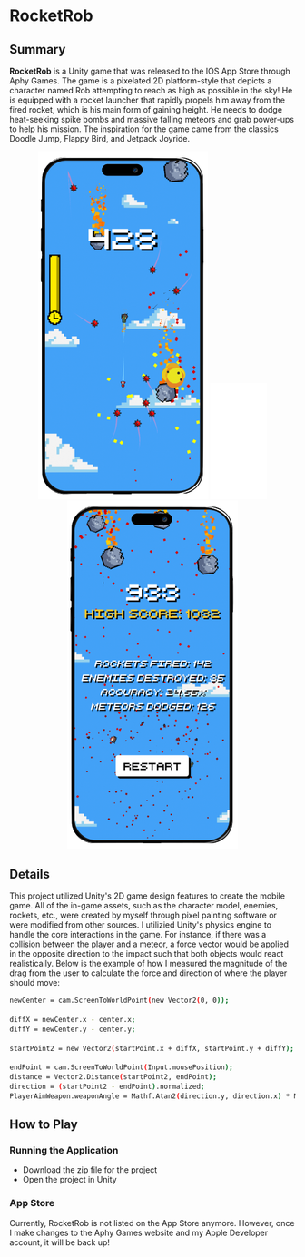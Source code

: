 # RocketRob

## Summary
**RocketRob** is a Unity game that was released to the IOS App Store through Aphy Games. The game is a pixelated 2D platform-style that depicts a character named Rob attempting to reach as high as possible in the sky! He is equipped with a rocket launcher that rapidly propels him away from the fired rocket, which is his main form of gaining height. He needs to dodge heat-seeking spike bombs and massive falling meteors and grab power-ups to help his mission. The inspiration for the game came from the classics Doodle Jump, Flappy Bird, and Jetpack Joyride.

<div style="text-align: center; gap: 20px;">
    <img src="RocketRob_Phone.png" width="300"/>
    <img src="empty.png" width="100"/>
    <img src="RocketRob_pic2.png" width="300"/>
</div>

## Details

This project utilized Unity's 2D game design features to create the mobile game. All of the in-game assets, such as the character model, enemies, rockets, etc., were created by myself through pixel painting software or were modified from other sources. I utilizied Unity's physics engine to handle the core interactions in the game. For instance, if there was a collision between the player and a meteor, a force vector would be applied in the opposite direction to the impact such that both objects would react realistically. Below is the example of how I measured the magnitude of the drag from the user to calculate the force and direction of where the player should move:

```bash
newCenter = cam.ScreenToWorldPoint(new Vector2(0, 0));

diffX = newCenter.x - center.x;
diffY = newCenter.y - center.y;

startPoint2 = new Vector2(startPoint.x + diffX, startPoint.y + diffY);

endPoint = cam.ScreenToWorldPoint(Input.mousePosition);
distance = Vector2.Distance(startPoint2, endPoint);
direction = (startPoint2 - endPoint).normalized;
PlayerAimWeapon.weaponAngle = Mathf.Atan2(direction.y, direction.x) * Mathf.Rad2Deg - 180;
```

## How to Play

### Running the Application
- Download the zip file for the project
- Open the project in Unity

### App Store
Currently, RocketRob is not listed on the App Store anymore. However, once I make changes to the Aphy Games website and my Apple Developer account, it will be back up!
